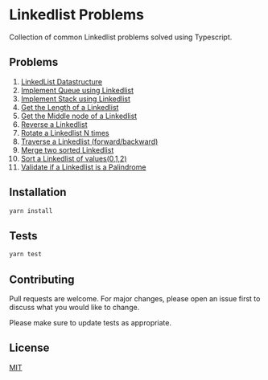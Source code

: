 # Linkedlist Problems

Collection of common Linkedlist problems solved using Typescript.

## Problems
1. [LinkedList Datastructure](./src/problems/Linkedlist)
2. [Implement Queue using Linkedlist](./src/problems/Queue)
3. [Implement Stack using Linkedlist](./src/problems/Stack)
4. [Get the Length of a Linkedlist](./src/problems/GetLength)
5. [Get the Middle node of a Linkedlist](./src/problems/GetMiddle)
6. [Reverse a Linkedlist](./src/problems/Reverse)
7. [Rotate a Linkedlist N times](./src/problems/Rotate)
8. [Traverse a Linkedlist (forward/backward)](./src/problems/Traverse)
9. [Merge two sorted Linkedlist](./src/problems/MergeSortedList)
10. [Sort a Linkedlist of values(0,1,2)](./src/problems/Sort012)
11. [Validate if a Linkedlist is a Palindrome](./src/problems/IsPalindrome)

## Installation

```bash
yarn install
```

## Tests

```bash
yarn test
```

## Contributing
Pull requests are welcome. For major changes, please open an issue first to discuss what you would like to change.

Please make sure to update tests as appropriate.

## License
[MIT](https://choosealicense.com/licenses/mit/)